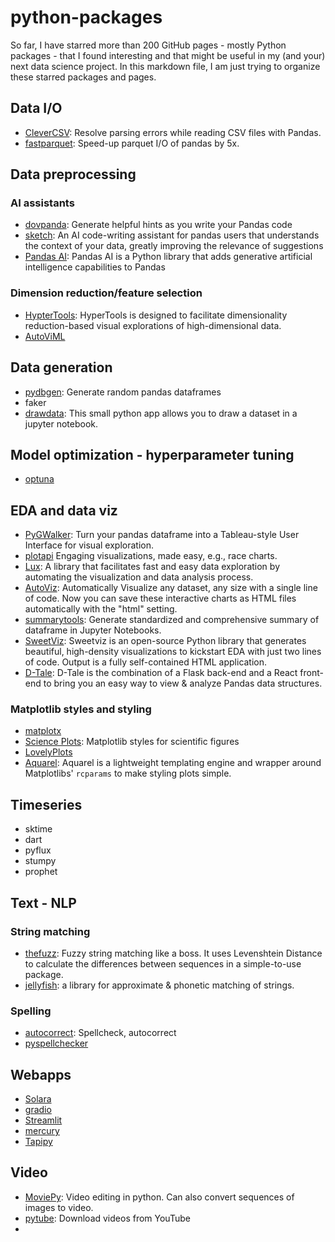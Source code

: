 # python-packages

So far, I have starred more than 200 GitHub pages - mostly Python packages - that I found interesting and that might be useful in my (and your) next data science project. In this markdown file, I am just trying to organize these starred packages and pages.

## Data I/O
* [CleverCSV](https://github.com/alan-turing-institute/CleverCSV): Resolve parsing errors while reading CSV files with Pandas.
* [fastparquet](https://github.com/dask/fastparquet): Speed-up parquet I/O of pandas by 5x.

## Data preprocessing

### AI assistants
* [dovpanda](https://github.com/dovpanda-dev/dovpanda): Generate helpful hints as you write your Pandas code
* [sketch](https://github.com/approximatelabs/sketch): An AI code-writing assistant for pandas users that understands the context of your data, greatly improving the relevance of suggestions
* [Pandas AI](https://github.com/gventuri/pandas-ai): Pandas AI is a Python library that adds generative artificial intelligence capabilities to Pandas

### Dimension reduction/feature selection
* [HypterTools](https://github.com/ContextLab/hypertools): HyperTools is designed to facilitate dimensionality reduction-based visual explorations of high-dimensional data.
* [AutoViML](https://github.com/AutoViML/Auto_ViML)


## Data generation
* [pydbgen](https://github.com/tirthajyoti/pydbgen): Generate random pandas dataframes
* faker 
* [drawdata](https://github.com/koaning/drawdata): This small python app allows you to draw a dataset in a jupyter notebook.


## Model optimization - hyperparameter tuning
* [optuna](https://github.com/optuna/optuna)


## EDA and data viz
* [PyGWalker](https://github.com/Kanaries/pygwalker): Turn your pandas dataframe into a Tableau-style User Interface for visual exploration.
* [plotapi](https://github.com/shahinrostami/plotapi) Engaging visualizations, made easy, e.g., race charts. 
* [Lux](https://github.com/lux-org/lux): A library that facilitates fast and easy data exploration by automating the visualization and data analysis process.
* [AutoViz](https://github.com/AutoViML/AutoViz): Automatically Visualize any dataset, any size with a single line of code. Now you can save these interactive charts as HTML files automatically with the "html" setting.
* [summarytools](https://github.com/6chaoran/jupyter-summarytools): Generate standardized and comprehensive summary of dataframe in Jupyter Notebooks.
* [SweetViz](https://github.com/fbdesignpro/sweetviz): Sweetviz is an open-source Python library that generates beautiful, high-density visualizations to kickstart EDA  with just two lines of code. Output is a fully self-contained HTML application.
* [D-Tale](https://github.com/man-group/dtale): D-Tale is the combination of a Flask back-end and a React front-end to bring you an easy way to view & analyze Pandas data structures.




### Matplotlib styles and styling
* [matplotx](https://github.com/nschloe/matplotx)
* [Science Plots](https://github.com/garrettj403/SciencePlots): Matplotlib styles for scientific figures
* [LovelyPlots](https://github.com/killiansheriff/LovelyPlots)
* [Aquarel](https://github.com/lgienapp/aquarel): Aquarel is a lightweight templating engine and wrapper around Matplotlibs' `rcparams` to make styling plots simple. 



## Timeseries 
* sktime
* dart
* pyflux
* stumpy
* prophet

## Text - NLP

### String matching
* [thefuzz](https://github.com/seatgeek/thefuzz): Fuzzy string matching like a boss. It uses Levenshtein Distance to calculate the differences between sequences in a simple-to-use package.
* [jellyfish](https://github.com/jamesturk/jellyfish): a library for approximate & phonetic matching of strings.

### Spelling
* [autocorrect](https://github.com/filyp/autocorrect): Spellcheck, autocorrect
* [pyspellchecker](https://github.com/barrust/pyspellchecker)

## Webapps
* [Solara](https://github.com/widgetti/solara)
* [gradio](https://github.com/gradio-app/gradio)
* [Streamlit](https://github.com/streamlit/streamlit)
* [mercury](https://github.com/mljar/mercury)
* [Tapipy](https://github.com/Avaiga/taipy)

## Video
* [MoviePy](https://github.com/Zulko/moviepy): Video editing in python. Can also convert sequences of images to video.
* [pytube](https://github.com/pytube/pytube): Download videos from YouTube
* 
